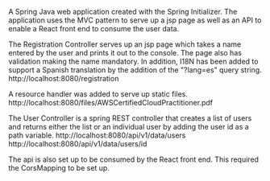 A Spring Java web application created with the Spring Initializer.  The application uses the MVC pattern to serve up a jsp page as well as an API to enable a React front end to consume the user data.

The Registration Controller serves up an jsp page which takes a name entered by the user and prints it out to the console.  The page also has validation making the name mandatory.  In addition, I18N has been added to support a Spanish translation by the addition of the "?lang=es" query string.
http://localhost:8080/registration

A resource handler was added to serve up static files.
http://localhost:8080/files/AWSCertifiedCloudPractitioner.pdf

The User Controller is a spring REST controller that creates a list of users and returns either the list or an individual user by adding the user id as a path variable.
http://localhost:8080/api/v1/data/users
http://localhost:8080/api/v1/data/users/id

The api is also set up to be consumed by the React front end.  This required the CorsMapping to be set up.

